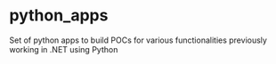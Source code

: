 # python_apps
Set of python apps to build POCs for various functionalities previously working in .NET using Python
